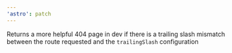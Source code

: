```yaml
---
'astro': patch
---
```


Returns a more helpful 404 page in dev if there is a trailing slash mismatch between the route requested and the `trailingSlash` configuration
